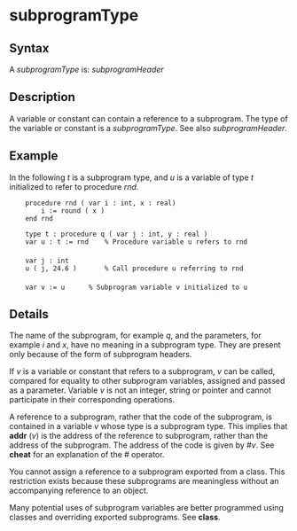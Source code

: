 
# subprogramType

## Syntax
A _subprogramType_ is:   _subprogramHeader_

## Description
A variable or constant can contain a reference to a subprogram. The type of the variable or constant is a _subprogramType_. See also _subprogramHeader_.


## Example
In the following _t_ is a subprogram type, and _u_ is a variable of type _t_ initialized to refer to procedure _rnd_.

        procedure rnd ( var i : int, x : real)
            i := round ( x )
        end rnd
        
        type t : procedure q ( var j : int, y : real )
        var u : t := rnd    % Procedure variable u refers to rnd
        
        var j : int
        u ( j, 24.6 )       % Call procedure u referring to rnd
        
        var v := u      % Subprogram variable v initialized to u
## Details
The name of the subprogram, for example _q_, and the parameters, for example _i_ and _x_, have no meaning in a subprogram type. They are present only because of the form of subprogram headers.

If _v_ is a variable or constant that refers to a subprogram, _v_ can be called, compared for equality to other subprogram variables, assigned and passed as a parameter. Variable _v_ is not an integer, string or pointer and cannot participate in their corresponding operations.

A reference to a subprogram, rather that the code of the subprogram, is contained in a variable _v_ whose type is a subprogram type. This implies that **addr** (_v_) is the address of the reference to subprogram, rather than the address of the subprogram. The address of the code is given by #_v_. See **cheat** for an explanation of the # operator.

You cannot assign a reference to a subprogram exported from a class. This restriction exists because  these subprograms are meaningless without an accompanying reference to an object.

Many potential uses of subprogram variables are better programmed using classes and overriding exported subprograms. See **class**.


